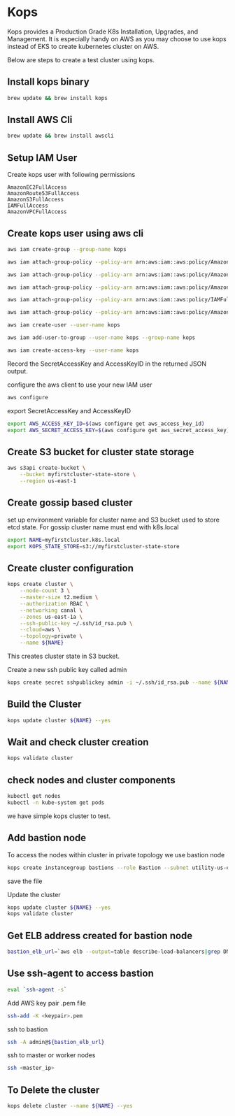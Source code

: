 # Kops

Kops provides a Production Grade K8s Installation, Upgrades, and Management. It is especially handy on AWS as you may choose to use kops instead of EKS to create kubernetes cluster on AWS.

Below are steps to create a test cluster using kops.

## Install kops binary

```sh
brew update && brew install kops
```

## Install AWS Cli

```sh
brew update && brew install awscli
```

## Setup IAM User

Create kops user with following permissions

```
AmazonEC2FullAccess
AmazonRoute53FullAccess
AmazonS3FullAccess
IAMFullAccess
AmazonVPCFullAccess
```

## Create kops user using aws cli

```sh
aws iam create-group --group-name kops

aws iam attach-group-policy --policy-arn arn:aws:iam::aws:policy/AmazonEC2FullAccess --group-name kops

aws iam attach-group-policy --policy-arn arn:aws:iam::aws:policy/AmazonRoute53FullAccess --group-name kops

aws iam attach-group-policy --policy-arn arn:aws:iam::aws:policy/AmazonS3FullAccess --group-name kops

aws iam attach-group-policy --policy-arn arn:aws:iam::aws:policy/IAMFullAccess --group-name kops

aws iam attach-group-policy --policy-arn arn:aws:iam::aws:policy/AmazonVPCFullAccess --group-name kops

aws iam create-user --user-name kops

aws iam add-user-to-group --user-name kops --group-name kops

aws iam create-access-key --user-name kops

```

Record the SecretAccessKey and AccessKeyID in the returned JSON output.

configure the aws client to use your new IAM user

```sh
aws configure
```

export SecretAccessKey and AccessKeyID

```sh
export AWS_ACCESS_KEY_ID=$(aws configure get aws_access_key_id)
export AWS_SECRET_ACCESS_KEY=$(aws configure get aws_secret_access_key)
```

## Create S3 bucket for cluster state storage

```sh
aws s3api create-bucket \
    --bucket myfirstcluster-state-store \
    --region us-east-1
```

## Create gossip based cluster

set up environment variable for cluster name and S3 bucket used to store etcd state. For gossip cluster name must end with k8s.local

```sh
export NAME=myfirstcluster.k8s.local
export KOPS_STATE_STORE=s3://myfirstcluster-state-store
```

## Create cluster configuration

```sh
kops create cluster \
    --node-count 3 \
    --master-size t2.medium \
    --authorization RBAC \
    --networking canal \
    --zones us-east-1a \
    --ssh-public-key ~/.ssh/id_rsa.pub \
    --cloud=aws \
    --topology=private \
    --name ${NAME}
```

This creates cluster state in S3 bucket.

Create a new ssh public key called admin

```sh
kops create secret sshpublickey admin -i ~/.ssh/id_rsa.pub --name ${NAME}
```

## Build the Cluster

```sh
kops update cluster ${NAME} --yes
```

## Wait and check cluster creation

```sh
kops validate cluster
```

## check nodes and cluster components

```sh
kubectl get nodes
kubectl -n kube-system get pods
```

we have simple kops cluster to test.

## Add bastion node

To access the nodes within cluster in private topology we use bastion node


```sh
kops create instancegroup bastions --role Bastion --subnet utility-us-east-1a --name ${NAME}
```

save the file

Update the cluster

```sh
kops update cluster ${NAME} --yes
kops validate cluster
```

## Get ELB address created for bastion node

```sh
bastion_elb_url=`aws elb --output=table describe-load-balancers|grep DNSName.\*bastion|awk '{print $4}'`
```

## Use ssh-agent to access bastion

```sh
eval `ssh-agent -s`
```

Add AWS key pair .pem file

```sh
ssh-add -K <keypair>.pem
```

ssh to bastion

```sh
ssh -A admin@${bastion_elb_url}
```

ssh to master or worker nodes

```sh
ssh <master_ip>
```

## To Delete the cluster

```sh
kops delete cluster --name ${NAME} --yes
```